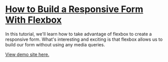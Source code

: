 # [How to Build a Responsive Form With Flexbox](https://webdesign.tutsplus.com/tutorials/building-responsive-forms-with-flexbox--cms-26767)

In this tutorial, we'll learn how to take advantage of flexbox to create a responsive form. What's interesting and exciting is that flexbox allows us to build our form without using any media queries.

[View demo site here.](https://webdevtuts.github.io/responsive_form_with_flexbox/)
